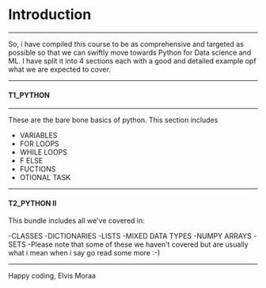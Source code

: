 # Introduction

---

So, i have compiled this course to be as comprehensive and targeted as possible so that we can swiftly move towards Python for Data science and ML.
I have split it into 4 sections each with a good and detailed example opf what we are expected to cover.

---

#### T1_PYTHON

---

These are the bare bone basics of python.
This section includes

- VARIABLES
- FOR LOOPS
- WHILE LOOPS
- F ELSE
- FUCTIONS
- OTIONAL TASK

---

#### T2_PYTHON II

This bundle includes all we've covered in:

-CLASSES
-DICTIONARIES
-LISTS
-MIXED DATA TYPES
-NUMPY ARRAYS
-SETS
-Please note that some of these we haven't covered but are usually what i mean when i say go read some more :-)

---

Happy coding, Elvis Moraa
